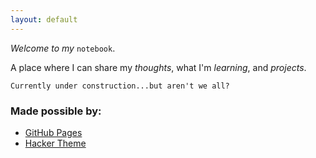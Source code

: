 ```yaml
---
layout: default
---
```

_Welcome to my_ `notebook`.

A place where I can share my _thoughts_, what I'm _learning_, and _projects_.


```
Currently under construction...but aren't we all?
```

### Made possible by:
*   [GitHub Pages](https://pages.github.com/)
*   [Hacker Theme](https://github.com/pages-themes/hacker)
